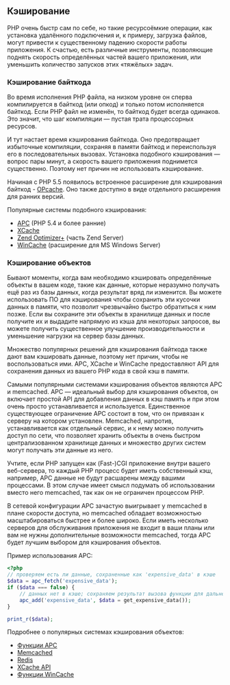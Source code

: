 ## Кэширование

PHP очень быстр сам по себе, но такие ресурсоёмкие операции, как установка удалённого подключения и, к примеру, загрузка файлов, могут привести к существенному падению скорости работы приложения. К счастью, есть различные инструменты, позволяющие поднять скорость определённых частей вашего приложения, или уменьшить количество запусков этих «тяжёлых» задач.

### Кэширование байткода

Во время исполнения PHP файла, на низком уровне он сперва компилируется в байткод (или опкод) и только потом исполняется байткод. Если PHP файл не изменён, то байткод будет всегда одинаков. Это значит, что шаг компиляции &mdash; пустая трата процессорных ресурсов.

И тут настает время кэширования байткода. Оно предотвращает избыточные компиляции, сохраняя в памяти байткод и переиспользуя его в последовательных вызовах. Установка подобного кэширования &mdash; вопрос пары минут, а скорость вашего приложения поднимется существенно. Поэтому нет причин не использовать кэширование.

Начиная с PHP 5.5 появилось встроенное расширение для кэширования байткод - [OPcache](http://php.net/manual/ru/book.opcache.php). Оно также доступно в виде отдельного расширения для ранних версий.

Популярные системы подобного кэширования:

* [APC](http://php.net/manual/ru/book.apc.php) (PHP 5.4 и более ранние)
* [XCache](http://xcache.lighttpd.net/)
* [Zend Optimizer+](http://www.zend.com/products/server/) (часть Zend Server)
* [WinCache](http://www.iis.net/download/wincacheforphp) (расширение для MS Windows Server)

### Кэширование объектов

Бывают моменты, когда вам необходимо кэшировать определённые объекты в вашем коде, такие как данные, которые неразумно получать ещё раз из базы данных, когда результат вряд ли изменится. Вы можете использовать ПО для кэширования чтобы сохранить эти кусочки данных в памяти, что позволит чрезвычайно быстро обратиться к ним позже. Если вы сохраните эти объекты в хранилище данных и после получите их и выдадите напрямую из кэша для некоторых запросов, вы можете получить существенное улучшение производительности и уменьшение нагрузки на сервер базы данных.

Множество популярных решений для кэширования байткода также дают вам кэшировать данные, поэтому нет причин, чтобы не воспользоваться ими. APC, XCache и WinCache предоставляют API для сохранения данных из вашего PHP кода в свой кэш в памяти.

Самыми популярными системами кэширования объектов являются APC и memcached. APC &mdash; идеальный выбор для кэширования объектов, он включает простой API для добавления данных в кэш память и при этом очень просто устанавливается и используется. Единственное существующее ограничение APC состоит в том, что он привязан к серверу на котором установлен. Memcached, напротив, устанавливается как отдельный сервис, и к нему можно получить доступ по сети, что позволяет хранить объекты в очень быстром централизованном хранилище данных и множество других систем могут получать эти данные из него.

Учтите, если PHP запущен как (Fast-)CGI приложение внутри вашего веб-сервера, то каждый PHP процесс будет иметь собственный кэш, например, APC данные не будут расшарены между вашими процессами. В этом случае имеет смысл подумать об использовании вместо него memcached, так как он не ограничен процессом PHP.

В сетевой конфигурации APC зачастую выигрывает у memcached в плане скорости доступа, но memcached обладает возможностью масштабироваться быстрее и более широко. Если иметь несколько серверов для обслуживания приложения не входит в ваши планы или вам не нужны дополнительные возможности memcached, тогда APC будет лучшим выбором для кэширования объектов.

Пример использования APC:

```php
<?php
// проверяем есть ли данные, сохраненные как 'expensive_data' в кэше
$data = apc_fetch('expensive_data');
if ($data === false) {
    // данных нет в кэше; сохраняем результат вызова функции для дальнейшего использования
    apc_add('expensive_data', $data = get_expensive_data());
}

print_r($data);
```

Подробнее о популярных системах кэширования объектов:

* [Функции APC](http://php.net/manual/ru/ref.apc.php)
* [Memcached](http://memcached.org/)
* [Redis](http://redis.io/)
* [XCache API](http://xcache.lighttpd.net/wiki/XcacheApi)
* [Функции WinCache](http://www.php.net/manual/ru/ref.wincache.php)